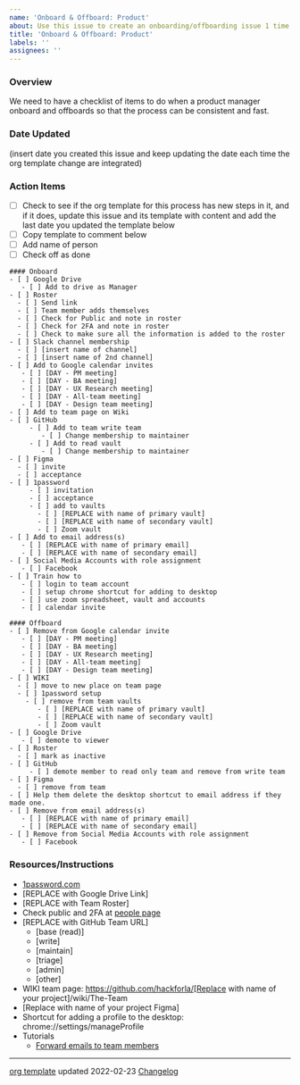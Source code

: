 ```yaml
---
name: 'Onboard & Offboard: Product'
about: Use this issue to create an onboarding/offboarding issue 1 time.
title: 'Onboard & Offboard: Product'
labels: ''
assignees: ''
---
```


### Overview

We need to have a checklist of items to do when a product manager onboard and offboards so that the process can be consistent and fast.

### Date Updated

(insert date you created this issue and keep updating the date each time the org template change are integrated)

### Action Items

- [ ] Check to see if the org template for this process has new steps in it, and if it does, update this issue and its template with content and add the last date you updated the template below
- [ ] Copy template to comment below
- [ ] Add name of person
- [ ] Check off as done

```
#### Onboard
- [ ] Google Drive
   - [ ] Add to drive as Manager
- [ ] Roster
  - [ ] Send link
  - [ ] Team member adds themselves
  - [ ] Check for Public and note in roster
  - [ ] Check for 2FA and note in roster
  - [ ] Check to make sure all the information is added to the roster
- [ ] Slack channel membership
  - [ ] [insert name of channel]
  - [ ] [insert name of 2nd channel]
- [ ] Add to Google calendar invites
   - [ ] [DAY - PM meeting]
   - [ ] [DAY - BA meeting]
   - [ ] [DAY - UX Research meeting]
   - [ ] [DAY - All-team meeting]
   - [ ] [DAY - Design team meeting]
- [ ] Add to team page on Wiki
- [ ] GitHub
     - [ ] Add to team write team
        - [ ] Change membership to maintainer
     - [ ] Add to read vault
        - [ ] Change membership to maintainer
- [ ] Figma
  - [ ] invite
  - [ ] acceptance
- [ ] 1password
     - [ ] invitation
     - [ ] acceptance
     - [ ] add to vaults
       - [ ] [REPLACE with name of primary vault]
       - [ ] [REPLACE with name of secondary vault]
       - [ ] Zoom vault
- [ ] Add to email address(s)
   - [ ] [REPLACE with name of primary email]
   - [ ] [REPLACE with name of secondary email]
- [ ] Social Media Accounts with role assignment
   - [ ] Facebook
- [ ] Train how to
   - [ ] login to team account
   - [ ] setup chrome shortcut for adding to desktop
   - [ ] use zoom spreadsheet, vault and accounts
   - [ ] calendar invite
```

```
#### Offboard
- [ ] Remove from Google calendar invite
   - [ ] [DAY - PM meeting]
   - [ ] [DAY - BA meeting]
   - [ ] [DAY - UX Research meeting]
   - [ ] [DAY - All-team meeting]
   - [ ] [DAY - Design team meeting]
- [ ] WIKI
  - [ ] move to new place on team page
  - [ ] 1password setup
    - [ ] remove from team vaults
       - [ ] [REPLACE with name of primary vault]
       - [ ] [REPLACE with name of secondary vault]
       - [ ] Zoom vault
- [ ] Google Drive
   - [ ] demote to viewer
- [ ] Roster
  - [ ] mark as inactive
- [ ] GitHub
     - [ ] demote member to read only team and remove from write team
- [ ] Figma
  - [ ] remove from team
- [ ] Help them delete the desktop shortcut to email address if they made one.
- [ ] Remove from email address(s)
   - [ ] [REPLACE with name of primary email]
   - [ ] [REPLACE with name of secondary email]
- [ ] Remove from Social Media Accounts with role assignment
   - [ ] Facebook
```

### Resources/Instructions

- [1password.com](https://1password.com/)
- [REPLACE with Google Drive Link]
- [REPLACE with Team Roster]
- Check public and 2FA at [people page](https://github.com/orgs/hackforla/people)
- [REPLACE with GitHub Team URL]
    - [base (read)]
    - [write]
    - [maintain]
    - [triage]
    - [admin]
    - [other]
- WIKI team page: https://github.com/hackforla/[Replace with name of your project\]/wiki/The-Team
- [Replace with name of your project Figma]
- Shortcut for adding a profile to the desktop: chrome://settings/manageProfile
- Tutorials
    - [Forward emails to team members](https://github.com/hackforla/product-management/wiki/Forward-emails-to-team-members)

---

[org template](https://raw.githubusercontent.com/hackforla/.github/main/.github/ISSUE_TEMPLATE/onboard---offboard--product.md) updated 2022-02-23
[Changelog](https://github.com/hackforla/product-management/wiki/Onboard-Offboard-Changelog)
